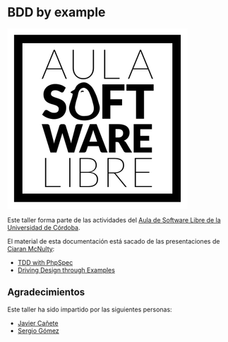 # BDD by example

![Aula Software Libre de la UCO](images/logo-cuadrado.svg)

Este taller forma parte de las actividades del [Aula de Software Libre de la
Universidad de Córdoba](https://www.uco.es/aulasoftwarelibre).

El material de esta documentación está sacado de las presentaciones de [Ciaran McNulty](https://es.slideshare.net/CiaranMcNulty):

- [TDD with PhpSpec](https://es.slideshare.net/CiaranMcNulty/tdd-with-phpspec)
- [Driving Design through Examples](https://es.slideshare.net/CiaranMcNulty/driving-design-through-examples-phpcon-pl-2015)

## Agradecimientos

Este taller ha sido impartido por las siguientes personas:

- [Javier Cañete](https://github.com/Javibu5)
- [Sergio Gómez](https://github.com/sgomez)

